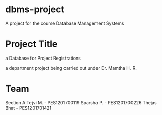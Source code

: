 # dbms-project
A project for the course Database Management Systems

# Project Title
a Database for Project Registrations

a department project being carried out under Dr. Mamtha H. R.

# Team
Section A
Tejvi M. - PES1201700119
Sparsha P. - PES1201700226
Thejas Bhat - PES1201701421
